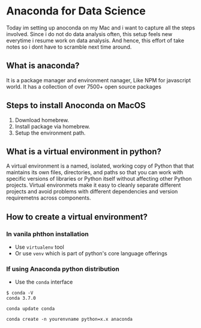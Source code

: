 # Anaconda for Data Science

Today im setting up anoconda on my Mac and i want to capture all the steps involved. Since i do not do data analysis often, this setup feels new everytime i resume work on data analysis. And hence, this effort of take notes so i dont have to scramble next time around.

## What is anaconda?

It is a package manager and environment nanager, Like NPM for javascript world.
It has a collection of over 7500+ open source packages

## Steps to install Anoconda on MacOS

1. Download homebrew.
2. Install package via homebrew.
3. Setup the environment path.

## What is a virtual environment in python?

A virtual environment is a named, isolated, working copy of Python that that maintains its own files, directories, and paths so that you can work with specific versions of libraries or Python itself without affecting other Python projects. Virtual environmets make it easy to cleanly separate different projects and avoid problems with different dependencies and version requiremetns across components. 

## How to create a virtual environment?

### In vanila phthon installation

- Use `virtualenv` tool
- Or use `venv` which is part of python's core language offerings

### If using Anaconda python distribution

- Use the `conda` interface

```
$ conda -V
conda 3.7.0
```

```
conda update conda
```

```
conda create -n yourenvname python=x.x anaconda
```

